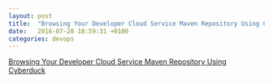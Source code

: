 ```yaml
---
layout: post
title:  "Browsing Your Developer Cloud Service Maven Repository Using Cyberduck"
date:   2016-07-28 18:59:31 +0100
categories: devops 
---
```


[Browsing Your Developer Cloud Service Maven Repository Using Cyberduck](https://wbrianleonard.wordpress.com/2015/07/28/browsing-your-developer-cloud-service-maven-repository-using-cyberduck/)